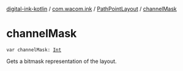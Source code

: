 [digital-ink-kotlin](../../index.md) / [com.wacom.ink](../index.md) / [PathPointLayout](index.md) / [channelMask](./channel-mask.md)

# channelMask

`var channelMask: `[`Int`](https://kotlinlang.org/api/latest/jvm/stdlib/kotlin/-int/index.html)

Gets a bitmask representation of the layout.

